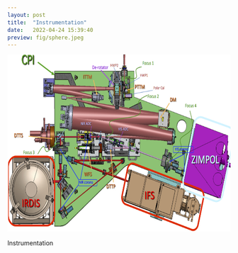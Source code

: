 ```yaml
---
layout: post
title:  "Instrumentation"
date:   2022-04-24 15:39:40
preview: fig/sphere.jpeg
---
```


<img src="/fig/sphere.jpeg"  height="400">

Instrumentation
